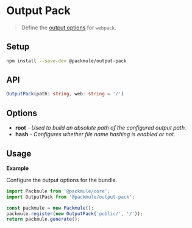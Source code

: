 # Output Pack
> Define the [output options](https://webpack.js.org/configuration/output/) for `webpack`.

## Setup
```bash
npm install --save-dev @packmule/output-pack
```

## API
```ts
OutputPack(path: string, web: string = '/')
```

## Options
* **root** - *Used to build an absolute path of the configured output path.*
* **hash** - *Configures whether file name hashing is enabled or not.*

## Usage

**Example**

Configure the output options for the bundle.

```ts
import Packmule from '@packmule/core';
import OutputPack from '@packmule/output-pack';

const packmule = new Packmule();
packmule.register(new OutputPack('public/', '/'));
return packmule.generate();
```

